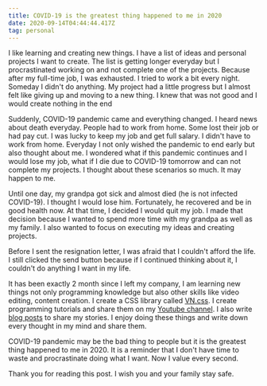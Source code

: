 ```yaml
---
title: COVID-19 is the greatest thing happened to me in 2020
date: 2020-09-14T04:44:44.417Z
tag: personal
---
```


I like learning and creating new things. I have a list of ideas and personal projects I want to create. The list is getting longer everyday but I procrastinated working on and not complete one of the projects. Because after my full-time job, I was exhausted. I tried to work a bit every night. Someday I didn't do anything. My project had a little progress but I almost felt like giving up and moving to a new thing. I knew that was not good and I would create nothing in the end

Suddenly, COVID-19 pandemic came and everything changed. I heard news about death everyday. People had to work from home. Some lost their job or had pay cut. I was lucky to keep my job and get full salary. I didn't have to work from home. Everyday I not only wished the pandemic to end early but also thought about me. I wondered what if this pandemic continues and I would lose my job, what if I die due to COVID-19 tomorrow and can not complete my projects. I thought about these scenarios so much. It may happen to me.

Until one day, my grandpa got sick and almost died (he is not infected COVID-19). I thought I would lose him. Fortunately, he recovered and be in good health now. At that time, I decided I would quit my job. I made that decision because I wanted to spend more time with my grandpa as well as my family. I also wanted to focus on executing my ideas and creating projects.

Before I sent the resignation letter, I was afraid that I couldn't afford the life. I still clicked the send button because if I continued thinking about it, I couldn't do anything I want in my life.

It has been exactly 2 month since I left my company, I am learning new things not only programming knowledge but also other skills like video editing, content creation. I create a CSS library called [VN.css](https://vncss.vercel.app/). I create programming tutorials and share them on my [Youtube channel](https://www.youtube.com/channel/UCXykqt3V2-9bYXKWZRcH0rA). I also write [blog posts](https://phongduong.dev/blog) to share my stories. I enjoy doing these things and write down every thought in my mind and share them.

COVID-19 pandemic may be the bad thing to people but it is the greatest thing happened to me in 2020. It is a reminder that I don't have time to waste and procrastinate doing what I want. Now I value every second.

Thank you for reading this post. I wish you and your family stay safe.
